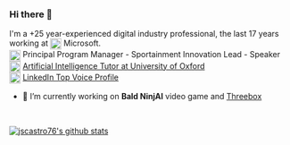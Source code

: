 ### Hi there 👋

I'm a +25 year-experienced digital industry professional, the last 17 years working at <img align="center" height="20" src="https://avatars.githubusercontent.com/b/1578?s=120&v=4" alt="Microsoft" /> Microsoft.  
<img align="center" height="20" src="https://avatars.githubusercontent.com/b/1578?s=120&v=4" alt="Microsoft" /> Principal Program Manager - Sportainment Innovation Lead - Speaker <br/>
<img align="center" height="20" src="https://www.ox.ac.uk/sites/default/themes/custom/oxweb/images/oxweb-logo.gif" alt="University of Oxford" /> [Artificial Intelligence Tutor at University of Oxford](https://www.conted.ox.ac.uk/tutors/21924) <br/>
<img align="center" height="20" src="https://static.licdn.com/aero-v1/sc/h/6nmhmdclknlo240z6klflowim" alt="LinkedIn Top boive" /> [LinkedIn Top Voice Profile](https://www.linkedin.com/in/jscastro/)<br/>  

- 🔭 I’m currently working on **Bald NinjAI** video game and [Threebox](https://github.com/jscastro76/threebox)   
<br/>  

[![jscastro76's github stats](https://github-readme-stats.vercel.app/api?username=jscastro76&show_icons=true&include_all_commits=true)](https://github.com/jscastro76)  

<!--
**jscastro76/jscastro76** is a ✨ _special_ ✨ repository because its `README.md` (this file) appears on your GitHub profile.

Here are some ideas to get you started:

- 🔭 I’m currently working on ...
- 🌱 I’m currently learning ...
- 👯 I’m looking to collaborate on ...
- 🤔 I’m looking for help with ...
- 💬 Ask me about ...
- 📫 How to reach me: ...
- 😄 Pronouns: ...
- ⚡ Fun fact: ...
-->
